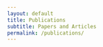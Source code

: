 ```yaml
---
layout: default
title: Publications	
subtitle: Papers and Articles
permalink: /publications/
---
```

<div id="publications-description" class="row">
  <div class="col-md-12"> 
  </div>
</div>